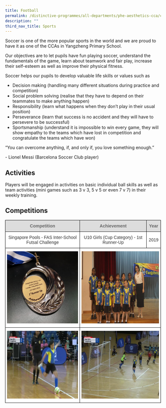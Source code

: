 ```yaml
---
title: Football
permalink: /distinctive-programmes/all-departments/phe-aesthetics-cca/cca/sports/football/
description: ""
third_nav_title: Sports
---
```

Soccer is one of the more popular sports in the world and we are proud to have it as one of the CCAs in Yangzheng Primary School.

  

Our objectives are to let pupils have fun playing soccer, understand the fundamentals of the game, learn about teamwork and fair play, increase their self-esteem as well as improve their physical fitness.

  

Soccer helps our pupils to develop valuable life skills or values such as

  

*   Decision making (handling many different situations during practice and competition)
*   Social problem solving (realise that they have to depend on their teammates to make anything happen)
*   Responsibility (learn what happens when they don’t play in their usual position)
*   Perseverance (learn that success is no accident and they will have to persevere to be successful)
*   Sportsmanship (understand it is impossible to win every game, they will show empathy to the teams which have lost in competition and congratulate the teams which have won)

  

“You can overcome anything, if, and only if, you love something enough.”

\- Lionel Messi (Barcelona Soccer Club player)

Activities
----------

Players will be engaged in activities on basic individual ball skills as well as team activities (mini games such as 3 v 3, 5 v 5 or even 7 v 7) in their weekly training.

Competitions
------------

<style type="text/css">
.tg  {border-collapse:collapse;border-spacing:0;}
.tg td{border-color:black;border-style:solid;border-width:1px;font-family:Arial, sans-serif;font-size:14px;
  overflow:hidden;padding:10px 5px;word-break:normal;}
.tg th{border-color:black;border-style:solid;border-width:1px;font-family:Arial, sans-serif;font-size:14px;
  font-weight:normal;overflow:hidden;padding:10px 5px;word-break:normal;}
.tg .tg-dm6r{background-color:#FFF;color:#303030;text-align:center;vertical-align:middle}
.tg .tg-epkd{background-color:#FFF;color:#303030;text-align:center;vertical-align:top}
.tg .tg-feqv{background-color:#DDD;color:#666;font-weight:bold;text-align:center;vertical-align:middle}
</style>
<table class="tg">
<thead>
  <tr>
    <th class="tg-feqv" colspan="2"><span style="color:#666;background-color:#DDD">Competition</span></th>
    <th class="tg-feqv" colspan="2"><span style="color:#666;background-color:#DDD">Achievement</span></th>
    <th class="tg-feqv" colspan="2"><span style="color:#666;background-color:#DDD">Year</span></th>
  </tr>
</thead>
<tbody>
  <tr>
    <td class="tg-dm6r" colspan="2">Singapore Pools - FAS Inter-School Futsal Challenge</td>
    <td class="tg-dm6r" colspan="2">U10 Girls (Cup Category) - 1st Runner-Up</td>
    <td class="tg-dm6r" colspan="2">2019</td>
  </tr>
  <tr>
    <td class="tg-epkd" colspan="2"><img src="/images/20190807_164217.jpeg" alt="20190807_164217.jpg" width="350" height="233"></td>
    <td class="tg-epkd" colspan="4"><img src="/images/FAS%20Futsal.jpeg" alt="FAS Futsal.jpg" width="350" height="233"></td>
  </tr>
  <tr>
    <td class="tg-epkd" colspan="2"><img src="/images/Untitled_2.jpeg" alt="Untitled_2.jpg" width="350" height="219"></td>
    <td class="tg-epkd" colspan="4"><img src="/images/Untitled_3.jpeg" alt="Untitled_3.jpg" width="350" height="219"></td>
  </tr>
</tbody>
</table>